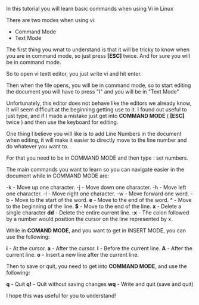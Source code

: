 In this tutorial you will learn basic commands
when using Vi in Linux

There are two modes when using vi:

- Command Mode
- Text Mode

The first thing you wnat to understand is that it will be tricky to know when
you are in command mode, so just press **[ESC]** twice.
And for sure you will be in command mode.

So to open vi textt editor, you just write vi <your file name> and hit enter.

Then when the file opens, you will be in command mode,
so to start editing the document you will have to press "I"
and you will be in "Text Mode"

Unfortunately, this editor does not behave like the editors we already know,
it will seem difficult at the beginning getting use to it. I found out useful
to just type, and if I made a mistake just get into **COMMAND MODE**
( **[ESC]** twice ) and then use the keyboard for editing.

One thing I believe you will like is to add Line Numbers in the document when
editing, it will make it easier to directly move to the line number and do
whatever you want to.

For that you need to be in COMMAND MODE and then type : set numbers.

The main commands you want to learn so you can navigate easier in the document
while in COMMAND MODE are:

-k - Move up one character.
-j - Move down one character.
-h - Move left one character.
-l - Move right one character.
-w - Move forward one word.
-b - Move to the start of the word.
**e** - Move to the end of the word.
**^** - Move to the beginning of the line.
**$** - Move to the end of the line.
**x** - Delete a single character
**dd** - Delete the entire current line.
**:x** - The colon followed by a number would position the cursor on the line represented by x.

While in **COMAND MODE**, and you want to get in INSERT MODE, you can use the
following:

**i** - At the cursor.
**a** - After the cursor.
**I** - Before the current line.
**A** - After the current line.
**o** - Insert a new line after the current line.

Then to save or quit, you need to get into **COMMAND MODE**, and use the following:

**q** - Quit
**q!** - Quit without saving changes
**wq** - Write and quit (save and quit)

I hope this was useful for you to understand!
